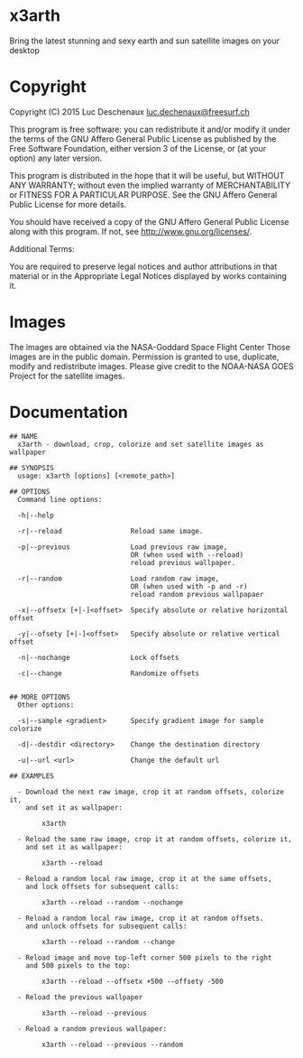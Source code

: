 # x3arth

Bring the latest stunning and sexy earth and sun satellite images on your desktop

# Copyright

Copyright (C) 2015 Luc Deschenaux <luc.dechenaux@freesurf.ch>

This program is free software: you can redistribute it and/or modify
it under the terms of the GNU Affero General Public License as published by
the Free Software Foundation, either version 3 of the License, or
(at your option) any later version.

This program is distributed in the hope that it will be useful,
but WITHOUT ANY WARRANTY; without even the implied warranty of
MERCHANTABILITY or FITNESS FOR A PARTICULAR PURPOSE.  See the
GNU Affero General Public License for more details.

You should have received a copy of the GNU Affero General Public License
along with this program.  If not, see <http://www.gnu.org/licenses/>.

Additional Terms:

  You are required to preserve legal notices and author attributions in
  that material or in the Appropriate Legal Notices displayed by works
  containing it.


# Images

The images are obtained via the NASA-Goddard Space Flight Center
Those images are in the public domain.
Permission is granted to use, duplicate, modify and redistribute images.
Please give credit to the NOAA-NASA GOES Project for the satellite images.

# Documentation

```
## NAME
  x3arth - download, crop, colorize and set satellite images as wallpaper

## SYNOPSIS
  usage: x3arth [options] [<remote_path>]

## OPTIONS
  Command line options:

  -h|--help

  -r|--reload                 Reload same image.

  -p|--previous               Load previous raw image,
                              OR (when used with --reload)
                              reload previous wallpaper.

  -r|--random                 Load random raw image,
                              OR (when used with -p and -r)
                              reload random previous wallpapaer

  -x|--offsetx [+|-]<offset>  Specify absolute or relative horizontal offset

  -y|--ofsety [+|-]<offset>   Specify absolute or relative vertical offset

  -n|--nochange               Lock offsets

  -c|--change                 Randomize offsets


## MORE OPTIONS
  Other options:

  -s|--sample <gradient>      Specify gradient image for sample colorize

  -d|--destdir <directory>    Change the destination directory

  -u|--url <url>              Change the default url

## EXAMPLES

  - Download the next raw image, crop it at random offsets, colorize it,
    and set it as wallpaper:

        x3arth

  - Reload the same raw image, crop it at random offsets, colorize it,
    and set it as wallpaper:

        x3arth --reload

  - Reload a random local raw image, crop it at the same offsets,
    and lock offsets for subsequent calls:

        x3arth --reload --random --nochange

  - Reload a random local raw image, crop it at random offsets.
    and unlock offsets for subsequent calls:

        x3arth --reload --random --change

  - Reload image and move top-left corner 500 pixels to the right
    and 500 pixels to the top:

        x3arth --reload --offsetx +500 --offsety -500

  - Reload the previous wallpaper

        x3arth --reload --previous

  - Reload a random previous wallpaper:

        x3arth --reload --previous --random

```
